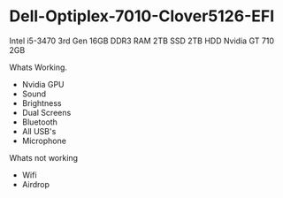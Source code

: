 # Dell-Optiplex-7010-Clover5126-EFI

Intel i5-3470 3rd Gen
16GB DDR3 RAM
2TB SSD
2TB HDD
Nvidia GT 710 2GB

Whats Working.
* Nvidia GPU 
* Sound
* Brightness
* Dual Screens
* Bluetooth
* All USB's
* Microphone

Whats not working
* Wifi
* Airdrop


